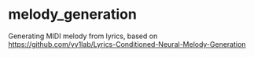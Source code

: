 # melody_generation
Generating MIDI melody from lyrics, based on https://github.com/yy1lab/Lyrics-Conditioned-Neural-Melody-Generation
